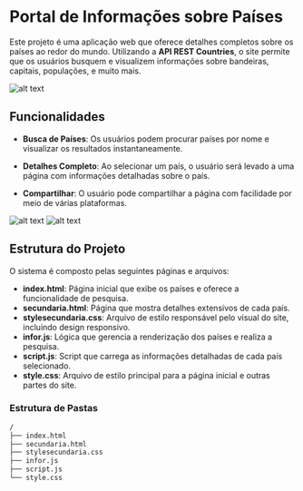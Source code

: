 # Portal de Informações sobre Países

Este projeto é uma aplicação web que oferece detalhes completos sobre os países ao redor do mundo. Utilizando a **API REST Countries**, o site permite que os usuários busquem e visualizem informações sobre bandeiras, capitais, populações, e muito mais.

![alt text](<Captura de tela 2025-04-01 075842.png>)

## Funcionalidades

- **Busca de Países**: Os usuários podem procurar países por nome e visualizar os resultados instantaneamente.
- **Detalhes Completo**: Ao selecionar um país, o usuário será levado a uma página com informações detalhadas sobre o país.

- **Compartilhar**: O usuário pode compartilhar a página com facilidade por meio de várias plataformas.

![alt text](<Captura de tela 2025-04-01 075904.png>)
![alt text](<Captura de tela 2025-04-01 075928.png>)
## Estrutura do Projeto


O sistema é composto pelas seguintes páginas e arquivos:

- **index.html**: Página inicial que exibe os países e oferece a funcionalidade de pesquisa.
- **secundaria.html**: Página que mostra detalhes extensivos de cada país.
- **stylesecundaria.css**: Arquivo de estilo responsável pelo visual do site, incluindo design responsivo.
- **infor.js**: Lógica que gerencia a renderização dos países e realiza a pesquisa.
- **script.js**: Script que carrega as informações detalhadas de cada país selecionado.
- **style.css**: Arquivo de estilo principal para a página inicial e outras partes do site.


### Estrutura de Pastas

```bash
/
├── index.html 
├── secundaria.html 
├── stylesecundaria.css 
├── infor.js 
├── script.js
└── style.css 
